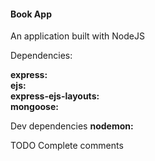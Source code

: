#### Book App

An application built with NodeJS

Dependencies:

**express:**  
**ejs:**  
**express-ejs-layouts:**  
**mongoose:**  

Dev dependencies
**nodemon:**  

TODO Complete comments